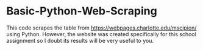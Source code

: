 # Basic-Python-Web-Scraping

This code scrapes the table from https://webpages.charlotte.edu/mscipion/ using Python. However, the website was created specifically for this school assignment so I doubt its results will be very useful to you.  
